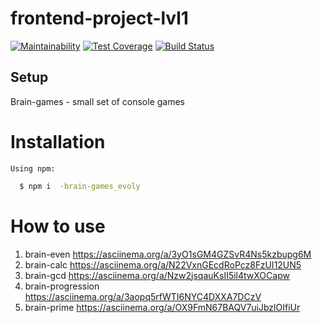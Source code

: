 # frontend-project-lvl1

[![Maintainability](https://api.codeclimate.com/v1/badges/b4393f7efec013d76278/maintainability)](https://codeclimate.com/github/Evoly/frontend-project-lvl1/maintainability)
[![Test Coverage](https://api.codeclimate.com/v1/badges/b4393f7efec013d76278/test_coverage)](https://codeclimate.com/github/Evoly/frontend-project-lvl1/test_coverage)
[![Build Status](https://travis-ci.org/Evoly/frontend-project-lvl1.svg?branch=master)](https://travis-ci.org/Evoly/frontend-project-lvl1)

## Setup
  Brain-games - small set of console games

  # Installation

    Using npm:

  ```sh
    $ npm i  -brain-games_evoly
  ```

  # How to use

1. brain-even
  https://asciinema.org/a/3yO1sGM4GZSvR4Ns5kzbupg6M
1. brain-calc
  https://asciinema.org/a/N22VxnGEcdRoPcz8FzUI12UN5
1. brain-gcd
  https://asciinema.org/a/Nzw2jsqauKsII5il4twXOCapw
1. brain-progression
  https://asciinema.org/a/3aopq5rfWTI6NYC4DXXA7DCzV
1. brain-prime
  https://asciinema.org/a/OX9FmN67BAQV7uiJbzlOIfiUr
